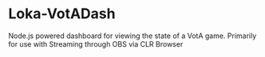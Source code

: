 Loka-VotADash
=============

Node.js powered dashboard for viewing the state of a VotA game. Primarily for use with Streaming through OBS via CLR Browser
